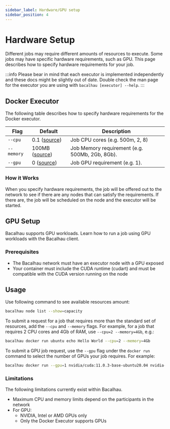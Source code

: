 ```yaml
---
sidebar_label: Hardware/GPU setup
sidebar_position: 4
---
```


# Hardware Setup

Different jobs may require different amounts of resources to execute. Some jobs may have specific hardware requirements, such as GPU. This page describes how to specify hardware requirements for your job.

:::info Please bear in mind that each executor is implemented independently and these docs might be slightly out of date. Double check the man page for the executor you are using with `bacalhau [executor] --help`. :::

## Docker Executor

The following table describes how to specify hardware requirements for the Docker executor.

| Flag       | Default                            | Description                                    |
| ---------- | ---------------------------------- | ---------------------------------------------- |
| `--cpu`    | 0.1 ([source](broken-reference))   | Job CPU cores (e.g. 500m, 2, 8)                |
| `--memory` | 100MB ([source](broken-reference)) | Job Memory requirement (e.g. 500Mb, 2Gb, 8Gb). |
| `--gpu`    | 0 ([source](broken-reference))     | Job GPU requirement (e.g. 1).                  |

### How it Works

When you specify hardware requirements, the job will be offered out to the network to see if there are any nodes that can satisfy the requirements. If there are, the job will be scheduled on the node and the executor will be started.

## GPU Setup

Bacalhau supports GPU workloads. Learn how to run a job using GPU workloads with the Bacalhau client.

### Prerequisites

* The Bacalhau network must have an executor node with a GPU exposed
* Your container must include the CUDA runtime (cudart) and must be compatible with the CUDA version running on the node

## Usage

Use following command to see available resources amount:

```bash
bacalhau node list --show=capacity
```

To submit a request for a job that requires more than the standard set of resources, add the `--cpu` and `--memory` flags. For example, for a job that requires 2 CPU cores and 4Gb of RAM, use `--cpu=2 --memory=4Gb`, e.g.:

```bash
bacalhau docker run ubuntu echo Hello World --cpu=2 --memory=4Gb
```

To submit a GPU job request, use the `--gpu` flag under the `docker run` command to select the number of GPUs your job requires. For example:

```bash
bacalhau docker run --gpu=1 nvidia/cuda:11.0.3-base-ubuntu20.04 nvidia-smi
```

### Limitations

The following limitations currently exist within Bacalhau.

* Maximum CPU and memory limits depend on the participants in the network
* For GPU:
  * NVIDIA, Intel or AMD GPUs only
  * Only the Docker Executor supports GPUs
